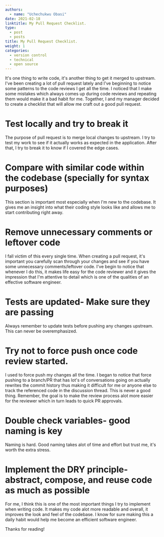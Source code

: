 ```yaml
---
authors:
  - name: "Uchechukwu Obasi"
date: 2021-02-18
linktitle: My Pull Request Checklist.
type:
  - post
  - posts
title: My Pull Request Checklist.
weight: 1
categories:
  - version control
  - technical
  - open source
---
```


It's one thing to write code, it's another thing to get it merged to upstream. I've been creating a lot of pull request lately and I've beginning to notice some patterns to the code reviews I get all the time. I noticed that I make some mistakes which always comes up during code reviews and repeating them would make it a bad habit for me. Together, I and my manager decided to create a checklist that will allow me craft out a good pull request.

# Test locally and try to break it

The purpose of pull request is to merge local changes to upstream. I try to test my work to see if it actually works as expected in the application. After that, I try to break it to know if I covered the edge cases.

# Compare with similar code within the codebase (specially for syntax purposes)

This section is important most especially when I'm new to the codebase. It gives me an insight into what their coding style looks like and allows me to start contributing right away.

# Remove unnecessary comments or leftover code

I fall victim of this every single time. When creating a pull request, it's important you carefully scan through your changes and see if you have some unnecessary comments/leftover code. I've begin to notice that whenever I do this, it makes life easy for the code reviewer and it gives the impression that I'm attentive to detail which is one of the qualities of an effective software engineer.

# Tests are updated- Make sure they are passing

Always remember to update tests before pushing any changes upstream. This can never be overemphasized.

# Try not to force push once code review started.

I used to force push my changes all the time. I began to notice that force pushing to a branch/PR that has lot's of conversations going on actually rewrites the commit history thus making it difficult for me or anyone else to track the referenced code in the discussion thread. This is never a good thing. Remember, the goal is to make the review process alot more easier for the reviewer which in turn leads to quick PR approvals.

# Double check variables- good naming is key

Naming is hard. Good naming takes alot of time and effort but trust me, it's worth the extra stress.

# Implement the DRY principle- abstract, compose, and reuse code as much as possible

For me, I think this is one of the most important things I try to implement when writing code. It makes my code alot more readable and overall, it improves the look and feel of the codebase. I know for sure making this a daily habit would help me become an efficient software engineer.

Thanks for reading!
